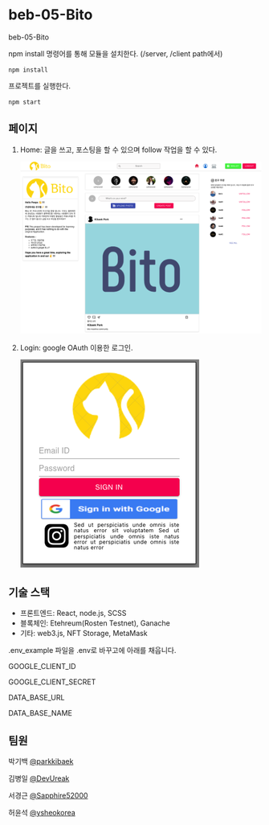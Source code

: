 # beb-05-Bito
beb-05-Bito
 
 
 npm install 명령어를 통해 모듈을 설치한다. (/server, /client path에서)

    
    npm install
    

 프로젝트를 실행한다.

    
    npm start
    

## 페이지

1. Home: 글을 쓰고, 포스팅을 할 수 있으며 follow 작업을 할 수 있다.

    ![home.png](images/bito_home.png)

2. Login: google OAuth 이용한 로그인.

    ![explore.png](images/bito_login.png)

<!-- 3. TokenDetail: NFT 작품의 상세 정보를 확인하고 거래를 할 수 있다.

    ![tokendetail.png](imgs/tokendetail.png)

4. Create: 이미지를 NFT로 민팅할 수 있다.

    ![create.png](imgs/create.png)

5. Profile: 현재 계정의 정보와 소유한 NFT 작품을 확인할 수 있다.

    ![profile.png](imgs/profile.png) -->



## 기술 스택

- 프론트엔드: React, node.js, SCSS
- 블록체인: Etehreum(Rosten Testnet), Ganache
- 기타: web3.js, NFT Storage, MetaMask



.env_example 파일을 .env로 바꾸고에 아래를 채웁니다.

   GOOGLE_CLIENT_ID
   
   GOOGLE_CLIENT_SECRET
   
   DATA_BASE_URL
   
   DATA_BASE_NAME


## 팀원

박기백 [@parkkibaek](https://github.com/parkkibaek)

김병일 [@DevUreak](https://github.com/DevUreak)

서경근 [@Sapphire52000](https://github.com/Sapphire52000)

허윤석 [@ysheokorea](https://github.com/ysheokorea)
